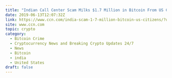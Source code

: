 ```yaml
---
title: "Indian Call Center Scam Milks $1.7 Million in Bitcoin From US Citizens"
date: 2019-06-13T12:07:32Z
link: https://www.ccn.com/india-scam-1-7-million-bitcoin-us-citizens/?utm_medium=RSS&utm_source=hune
site: www.ccn.com
topic: crypto
category:
  - Bitcoin Crime
  - Cryptocurrency News and Breaking Crypto Updates 24/7
  - News
  - Bitcoin
  - india
  - United States
draft: false
---
```

